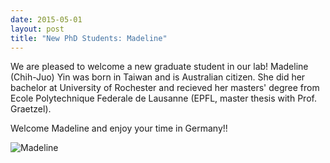 ```yaml
---
date: 2015-05-01
layout: post
title: "New PhD Students: Madeline"
---
```


We are pleased to welcome a new graduate student in our lab! 
Madeline (Chih-Juo) Yin was born in Taiwan and is Australian citizen. 
She did her bachelor at University of Rochester and recieved her masters' degree from Ecole Polytechnique Federale de Lausanne (EPFL, master thesis with Prof. Graetzel). 

Welcome Madeline and enjoy your time in Germany!!

![Madeline](img/Yin_klein.jpg)